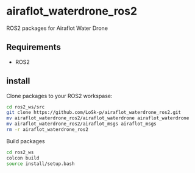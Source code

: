 # airaflot_waterdrone_ros2
ROS2 packages for Airaflot Water Drone

## Requirements
* ROS2

## install
Clone packages to your ROS2 workspase:
```bash
cd ros2_ws/src
git clone https://github.com/LoSk-p/airaflot_waterdrone_ros2.git
mv airaflot_waterdrone_ros2/airaflot_waterdrone airaflot_waterdrone
mv airaflot_waterdrone_ros2/airaflot_msgs airaflot_msgs
rm -r airaflot_waterdrone_ros2
```

Build packages
```bash
cd ros2_ws
colcon build
source install/setup.bash
```
